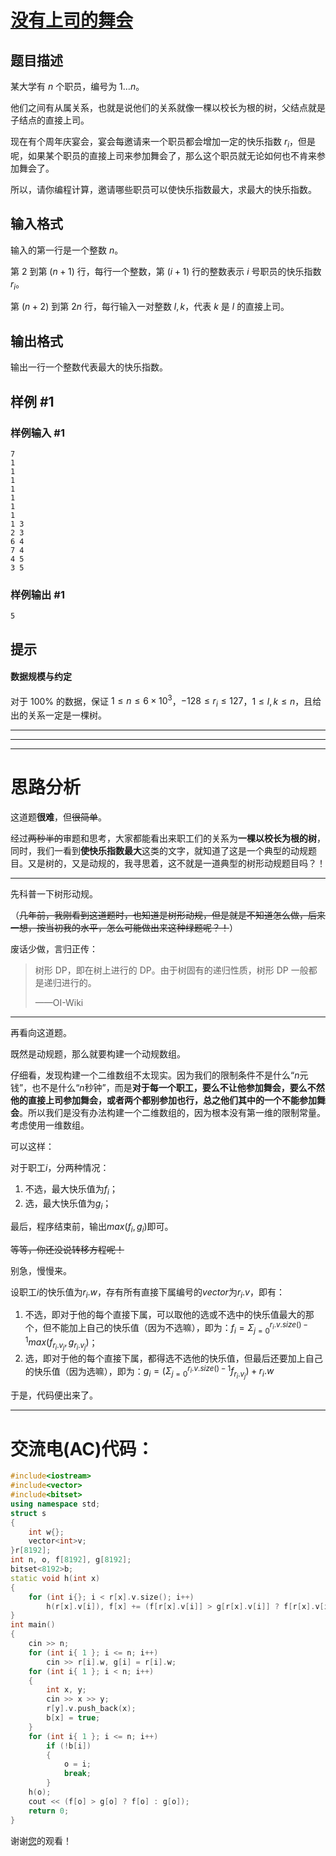 # [没有上司的舞会](https://www.luogu.com.cn/problem/P1352)

## 题目描述

某大学有 $n$ 个职员，编号为 $1\ldots n$。

他们之间有从属关系，也就是说他们的关系就像一棵以校长为根的树，父结点就是子结点的直接上司。

现在有个周年庆宴会，宴会每邀请来一个职员都会增加一定的快乐指数 $r_i$，但是呢，如果某个职员的直接上司来参加舞会了，那么这个职员就无论如何也不肯来参加舞会了。

所以，请你编程计算，邀请哪些职员可以使快乐指数最大，求最大的快乐指数。

## 输入格式

输入的第一行是一个整数 $n$。

第 $2$ 到第 $(n + 1)$ 行，每行一个整数，第 $(i+1)$ 行的整数表示 $i$ 号职员的快乐指数 $r_i$。

第 $(n + 2)$ 到第 $2n$ 行，每行输入一对整数 $l, k$，代表 $k$ 是 $l$ 的直接上司。

## 输出格式

输出一行一个整数代表最大的快乐指数。

## 样例 #1

### 样例输入 #1

```
7
1
1
1
1
1
1
1
1 3
2 3
6 4
7 4
4 5
3 5
```

### 样例输出 #1

```
5
```

## 提示

#### 数据规模与约定

对于 $100\%$ 的数据，保证 $1\leq n \leq 6 \times 10^3$，$-128 \leq r_i\leq 127$，$1 \leq l, k \leq n$，且给出的关系一定是一棵树。

---

---

---

# 思路分析

这道题**很难**，但~~很简单~~。

经过~~两秒半的~~审题和思考，大家都能看出来职工们的关系为**一棵以校长为根的树**，同时，我们一看到**使快乐指数最大**这类的文字，就知道了这是一个典型的动规题目。又是树的，又是动规的，我寻思着，这不就是一道典型的树形动规题目吗？！

---

先科普一下树形动规。

（~~几年前，我刚看到这道题时，也知道是树形动规，但是就是不知道怎么做，后来一想，按当初我的水平，怎么可能做出来这种绿题呢？！~~）

废话少做，言归正传：

> 树形 DP，即在树上进行的 DP。由于树固有的递归性质，树形 DP 一般都是递归进行的。
> 
> ——OI-Wiki

---

再看向这道题。

既然是动规题，那么就要构建一个动规数组。

仔细看，发现构建一个二维数组不太现实。因为我们的限制条件不是什么“$n$元钱”，也不是什么“$n$秒钟”，而是**对于每一个职工，要么不让他参加舞会，要么不然他的直接上司参加舞会，或者两个都别参加也行，总之他们其中的一个不能参加舞会**。所以我们是没有办法构建一个二维数组的，因为根本没有第一维的限制常量。考虑使用一维数组。

可以这样：

对于职工$i$，分两种情况：

1. 不选，最大快乐值为$f_i$；
2. 选，最大快乐值为$g_i$；

最后，程序结束前，输出$max(f_i,g_i)$即可。

~~等等，你还没说转移方程呢！~~

别急，慢慢来。

设职工$i$的快乐值为$r_i.w$，存有所有直接下属编号的$vector$为$r_i.v$，即有：

1. 不选，即对于他的每个直接下属，可以取他的选或不选中的快乐值最大的那个，但不能加上自己的快乐值（因为不选嘛），即为：$f_i=\Sigma_{j=0}^{r_i.v.size()-1}max(f_{r_i.v_j},g_{r_i.v_j})$；
2. 选，即对于他的每个直接下属，都得选不选他的快乐值，但最后还要加上自己的快乐值（因为选嘛），即为：$g_i=(\Sigma_{j=0}^{r_i.v.size()-1}f_{r_i.v_j})+r_i.w$

于是，代码便出来了。

---

# 交流电(AC)代码：

```cpp
#include<iostream>
#include<vector>
#include<bitset>
using namespace std;
struct s
{
    int w{};
    vector<int>v;
}r[8192];
int n, o, f[8192], g[8192];
bitset<8192>b;
static void h(int x)
{
    for (int i{}; i < r[x].v.size(); i++)
        h(r[x].v[i]), f[x] += (f[r[x].v[i]] > g[r[x].v[i]] ? f[r[x].v[i]] : g[r[x].v[i]]), g[x] += f[r[x].v[i]];
}
int main()
{
    cin >> n;
    for (int i{ 1 }; i <= n; i++)
        cin >> r[i].w, g[i] = r[i].w;
    for (int i{ 1 }; i < n; i++)
    {
        int x, y;
        cin >> x >> y;
        r[y].v.push_back(x);
        b[x] = true;
    }
    for (int i{ 1 }; i <= n; i++)
        if (!b[i])
        {
            o = i;
            break;
        }
    h(o);
    cout << (f[o] > g[o] ? f[o] : g[o]);
    return 0;
}
```

谢谢[您](https://www.luogu.com.cn/user/63075)的观看！


